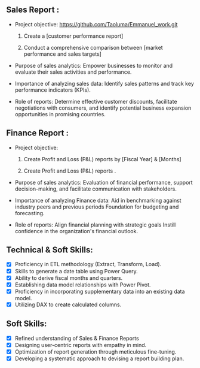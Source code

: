 ## Sales Report :

- Project objective: 
     https://github.com/Taoluma/Emmanuel_work.git
    1. Create a [customer performance report]

    2. Conduct a comprehensive comparison between [market performance and sales targets]

- Purpose of sales analytics: Empower businesses to monitor and evaluate their sales activities and performance.

- Importance of analyzing sales data: Identify sales patterns and track key performance indicators (KPIs).

- Role of reports: Determine effective customer discounts, facilitate negotiations with consumers, and identify potential business expansion opportunities in promising countries.


## Finance Report :

- Project objective: 

    1. Create Profit and Loss (P&L) reports by [Fiscal Year] & [Months] 

   2. Create Profit and Loss (P&L) reports . 

- Purpose of sales analytics: Evaluation of financial performance, support decision-making, and facilitate communication with stakeholders.

- Importance of analyzing Finance data: Aid in benchmarking against industry peers and previous periods Foundation for budgeting and forecasting.

- Role of reports: Align financial planning with strategic goals Instill confidence in the organization's financial outlook.


## Technical & Soft Skills:
- [x]	Proficiency in ETL methodology (Extract, Transform, Load).
- [x]	Skills to generate a date table using Power Query.
- [x]	Ability to derive fiscal months and quarters.
- [x]	Establishing data model relationships with Power Pivot.
- [x]	Proficiency in incorporating supplementary data into an existing data model.
- [x]	Utilizing DAX to create calculated columns.

## Soft Skills:
- [x]	Refined understanding of Sales & Finance Reports
- [x]	Designing user-centric reports with empathy in mind.
- [x]	Optimization of report generation through meticulous fine-tuning.
- [x]	Developing a systematic approach to devising a report building plan.
